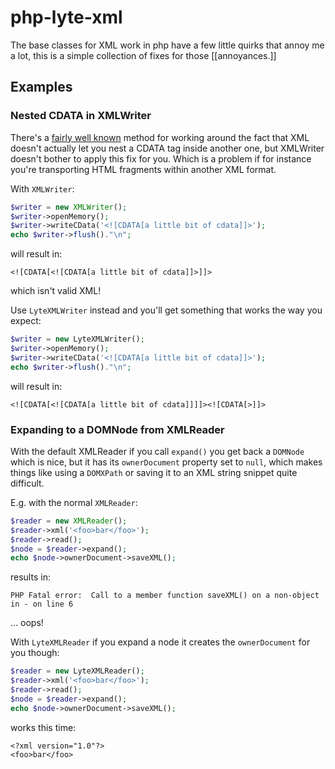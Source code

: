 # php-lyte-xml

The base classes for XML work in php have a few little quirks that annoy me a lot, this is a simple collection of fixes for those [[annoyances.]]

## Examples

### Nested CDATA in XMLWriter

There's a [fairly well known](http://en.wikipedia.org/wiki/CDATA#Nesting) method for working around the fact that XML doesn't actually let you nest a CDATA tag inside another one, but XMLWriter doesn't bother to apply this fix for you. Which is a problem if for instance you're transporting HTML fragments within another XML format.

With `XMLWriter`:
```php
$writer = new XMLWriter();
$writer->openMemory();
$writer->writeCData('<![CDATA[a little bit of cdata]]>');
echo $writer->flush()."\n";
```
will result in:
```
<![CDATA[<![CDATA[a little bit of cdata]]>]]>
```
which isn't valid XML!

Use `LyteXMLWriter` instead and you'll get something that works the way you expect:
```php
$writer = new LyteXMLWriter();
$writer->openMemory();
$writer->writeCData('<![CDATA[a little bit of cdata]]>');
echo $writer->flush()."\n";
```

will result in:
```
<![CDATA[<![CDATA[a little bit of cdata]]]]><![CDATA[>]]>
```

### Expanding to a DOMNode from XMLReader

With the default XMLReader if you call `expand()` you get back a `DOMNode` which is nice, but it has its `ownerDocument` property set to `null`, which makes things like using a `DOMXPath` or saving it to an XML string snippet quite difficult.

E.g. with the normal `XMLReader`:
```php
$reader = new XMLReader();
$reader->xml('<foo>bar</foo>');
$reader->read();
$node = $reader->expand();
echo $node->ownerDocument->saveXML();
```

results in:
```
PHP Fatal error:  Call to a member function saveXML() on a non-object in - on line 6
```

... oops!

With `LyteXMLReader` if you expand a node it creates the `ownerDocument` for you though:
```php
$reader = new LyteXMLReader();
$reader->xml('<foo>bar</foo>');
$reader->read();
$node = $reader->expand();                                                                                             
echo $node->ownerDocument->saveXML();
```

works this time:
```
<?xml version="1.0"?>
<foo>bar</foo>
```
